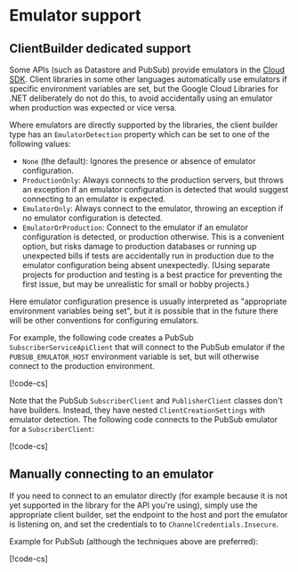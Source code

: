 # Emulator support

## ClientBuilder dedicated support

Some APIs (such as Datastore and PubSub) provide emulators in the
[Cloud SDK](https://cloud.google.com/sdk/). Client libraries in some
other languages automatically use emulators if specific environment
variables are set, but the Google Cloud Libraries for .NET
deliberately do not do this, to avoid accidentally using an emulator
when production was expected or vice versa.

Where emulators are directly supported by the libraries, the client
builder type has an `EmulatorDetection` property which can be set to
one of the following values:

- `None` (the default): Ignores the presence or absence of emulator configuration.
- `ProductionOnly`: Always connects to the production servers, but
   throws an exception if an emulator configuration is detected that would suggest connecting to
   an emulator is expected.
- `EmulatorOnly`: Always connect to the emulator, throwing an exception if no emulator
   configuration is detected.
- `EmulatorOrProduction`: Connect to the emulator if an emulator configuration is detected,
  or production otherwise. This is a convenient option, but risks damage to
  production databases or running up unexpected bills if tests are accidentally
  run in production due to the emulator configuration being absent unexpectedly.
  (Using separate projects for production and testing is a best practice for
  preventing the first issue, but may be unrealistic for small or hobby projects.)

Here emulator configuration presence is usually interpreted as
"appropriate environment variables being set", but it is possible
that in the future there will be other conventions for
configuring emulators.

For example, the following code creates a PubSub `SubscriberServiceApiClient`
that will connect to the PubSub emulator if the
`PUBSUB_EMULATOR_HOST` environment variable is set, but will
otherwise connect to the production environment.

[!code-cs[](../examples/help.Emulator.txt#ClientBuilderSupport)]

Note that the PubSub `SubscriberClient` and `PublisherClient`
classes don't have builders. Instead, they have nested
`ClientCreationSettings` with emulator detection. The following code
connects to the PubSub emulator for a `SubscriberClient`:

[!code-cs[](../examples/help.Emulator.txt#SubscriberClient)]

## Manually connecting to an emulator

If you need to connect to an emulator directly (for example because
it is not yet supported in the library for the API you're using),
simply use the appropriate client builder, set the endpoint to the
host and port the emulator is listening on, and set the credentials to
to `ChannelCredentials.Insecure`.

Example for PubSub (although the techniques above are preferred):

[!code-cs[](../examples/help.Faq.txt#Emulator)]